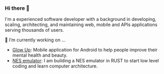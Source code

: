 ### Hi there 👋

I'm a experienced software developer with a background in developing, scaling, architecting, and maintaining web, mobile and APIs applications serving thousands of users.

🔭 I’m currently working on ...
* <a href="https://play.google.com/store/apps/details?id=com.glowup.mobile&hl=pt_BR">Glow Up</a>: Mobile application for Android to help people improve their mental health and beauty.
* <a href="https://github.com/nandowastaken/nes">NES emulator</a>: I am building a NES emulator in RUST to start low level coding and learn computer architecture. 
